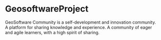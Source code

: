 # GeosoftwareProject
GeoSoftware Community is a self-development and innovation community. A platform for sharing knowledge and experience. A community of eager and agile learners, with a high spirit of sharing.
